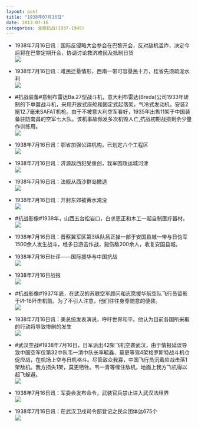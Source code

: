 ```yaml
---
layout: post
title: "1938年07月16日"
date: 2013-07-16
categories: 全面抗战(1937-1945)
---
```


<meta name="referrer" content="no-referrer" />

- 1938年7月16日讯：国际反侵略大会参会在巴黎开会，反对敌机滥炸，决定今后将在巴黎定期开会，协调讨论救济难民及抵制日货 <br/><img src="https://ww4.sinaimg.cn/large/aca367d8jw1e6p21b54tzj20c10mf76c.jpg" />

- 1938年7月16日讯：难民迁垦情形，西南一带可容垦民十万，桂省先须疏浚水利 <br/><img src="https://ww3.sinaimg.cn/large/aca367d8jw1e6p0bgtfpbj20c10go75h.jpg" />

- #抗战装备#意制布雷达Ba.27型战斗机，意大利布雷达(Breda)公司1933年研制的下单翼战斗机，采用开放式座舱和固定式起落架，气冷式发动机，安装2挺12.7毫米SAFAT机枪。由于不被意大利空军看好，1935年出售11架于中国装备驻防南昌的空军七大队。该机事故频发多次机毁人亡,抗战初期战损剩余少量作训练用。 <br/><img src="https://ww1.sinaimg.cn/large/aca367d8jw1e6oykntzt5j20c10udwg5.jpg" />

- 1938年7月16日讯：鄂省加强公路机构，已划定六个工程区 <br/><img src="https://ww4.sinaimg.cn/large/aca367d8jw1e6owuhj6hbj20730z276v.jpg" />

- 1938年7月16日讯：济源敌西犯受重创，我军围攻运城河津 <br/><img src="https://ww1.sinaimg.cn/large/aca367d8jw1e6ov5r39rqj20420zh75k.jpg" />

- 1938年7月16日讯：法舰从西沙群岛撤退 <br/><img src="https://ww2.sinaimg.cn/large/aca367d8jw1e6ormyugj4j204b0cn0sz.jpg" />

- 1938年7月16日讯：开封东郊被黄水淹没 <br/><img src="https://ww3.sinaimg.cn/large/aca367d8jw1e6opwm0flhj20470ch74k.jpg" />

- #抗战影像#1938年，山西五台松岩口，白求恩正和木工一起自制医疗器材。 <br/><img src="https://ww1.sinaimg.cn/large/aca367d8jw1e6oo6gux2tj20hs0d9q3x.jpg" />

- 1938年7月16日讯：晋察冀军区第3纵队吕正操一部于安国县城一带与日伪军1500余人发生战斗，经多日游击作战，毙伤敌200余人，收复安国县城。 

- 1938年7月16日社评——国际援华与中国抗战 <br/><img src="https://ww1.sinaimg.cn/large/aca367d8jw1e6okphj696j20c10rhq78.jpg" />

- 1938年7月16日战报 <br/><img src="https://ww1.sinaimg.cn/large/aca367d8jw1e6oiz5va9bj206o0l1myb.jpg" />

- #抗战影像#1937年底，在武汉的苏联空军顾问和志愿援华航空队飞行员留影于И-16歼击机前。为了不引人注意，他们往往身穿随意的便装。 <br/><img src="https://ww2.sinaimg.cn/large/aca367d8jw1e6oh8ht063j20cf0giab6.jpg" />

- 1938年7月16日讯：美总统发表演说，呼吁世界和平。他认为目前各国所采取的行动将导致惨剧的发生 <br/><img src="https://ww2.sinaimg.cn/large/aca367d8jw1e6ofjs6gcdj20c10ih0ty.jpg" />

- #武汉空战#1938年7月16日，日军派出42架飞机空袭武汉，由于情报延误导致中国空军仅第32中队韦一清中队长率毓鑫、莫更等驾4架格罗斯特战斗机仓促应战，在机场上空与日机格斗。尽管敌众我寡，中国飞行员沉着应战击落1架敌机。我方损失1架，莫更牺牲。韦一青等缠住敌机，地面上我方飞机得以起飞躲避。 <br/><img src="https://ww4.sinaimg.cn/large/aca367d8jw1e6odu67axvj20b40crdgi.jpg" />

- 1938年7月16日讯：军委会发布命令，武装官兵禁止进入武汉法租界 <br/><img src="https://ww3.sinaimg.cn/large/aca367d8jw1e6oc4q4cd2j20680cwwex.jpg" />

- 1938年7月16日讯：在武汉卫戍司令部登记之民众团体达675个 <br/><img src="https://ww1.sinaimg.cn/large/aca367d8jw1e6oade6mhxj20c10n00uy.jpg" />

